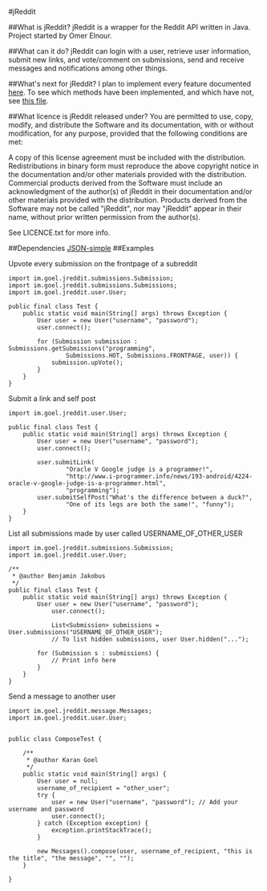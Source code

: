 #jReddit

##What is jReddit?
jReddit is a wrapper for the Reddit API written in Java. Project started by Omer Elnour.

##What can it do?
jReddit can login with a user, retrieve user information, submit new links, and vote/comment on submissions, send and receive messages and notifications among other things.

##What's next for jReddit?
I plan to implement every feature documented [here](http://www.reddit.com/dev/api). To see which methods have been implemented, and which have not, see [this file](https://github.com/thekarangoel/jReddit/blob/karan/implemented_methods.md).

##What licence is jReddit released under?
You are permitted to use, copy, modify, and distribute the Software and its documentation, with or without modification, for any purpose, provided that the following conditions are met:

A copy of this license agreement must be included with the distribution.
Redistributions in binary form must reproduce the above copyright notice in the documentation and/or other materials provided with the distribution.
Commercial products derived from the Software must include an acknowledgment of the author(s) of jReddit in their documentation and/or other materials provided with the distribution.
Products derived from the Software may not be called "jReddit", nor may "jReddit" appear in their name, without prior written permission from the author(s).

See LICENCE.txt for more info.

##Dependencies
[JSON-simple](http://code.google.com/p/json-simple/)
##Examples

Upvote every submission on the frontpage of a subreddit

    import im.goel.jreddit.submissions.Submission;
    import im.goel.jreddit.submissions.Submissions;
    import im.goel.jreddit.user.User;

    public final class Test {
	    public static void main(String[] args) throws Exception {
		    User user = new User("username", "password");
		    user.connect();

		    for (Submission submission : Submissions.getSubmissions("programming",
				    Submissions.HOT, Submissions.FRONTPAGE, user)) {
			    submission.upVote();
		    }
	    }
    }

Submit a link and self post

	import im.goel.jreddit.user.User;
	
	public final class Test {
		public static void main(String[] args) throws Exception {
			User user = new User("username", "password");
			user.connect();
	
			user.submitLink(
					"Oracle V Google judge is a programmer!",
					"http://www.i-programmer.info/news/193-android/4224-oracle-v-google-judge-is-a-programmer.html",
					"programming");
			user.submitSelfPost("What's the difference between a duck?",
					"One of its legs are both the same!", "funny");
		}
	}
	
List all submissions made by user called USERNAME_OF_OTHER_USER

	import im.goel.jreddit.submissions.Submission;
	import im.goel.jreddit.user.User;
	
	/**
	 * @author Benjamin Jakobus
	 */
	public final class Test {
		public static void main(String[] args) throws Exception {
			User user = new User("username", "password");
        		user.connect();

        		List<Submission> submissions = User.submissions("USERNAME_OF_OTHER_USER");
        		// To list hidden submissions, user User.hidden("...");
		
			for (Submission s : submissions) {
				// Print info here
			}
		}
	}

Send a message to another user

	import im.goel.jreddit.message.Messages;
	import im.goel.jreddit.user.User;


	public class ComposeTest {

		/**
		 * @author Karan Goel
		 */
		public static void main(String[] args) {
			User user = null;
			username_of_recipient = "other_user";
			try {
				user = new User("username", "password"); // Add your username and password
				user.connect();
			} catch (Exception exception) {
				exception.printStackTrace();
			}
			
			new Messages().compose(user, username_of_recipient, "this is the title", "the message", "", "");
		}

	}
